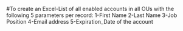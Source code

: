 #To create an Excel-List of all enabled accounts
in all OUs with the following 5 parameters per record:
1-First Name 
2-Last Name
3-Job Position
4-Email address
5-Expiration_Date of the account
